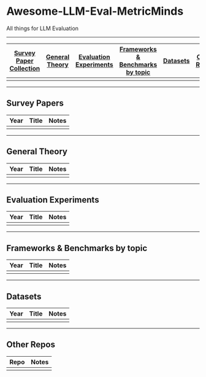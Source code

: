 # Awesome-LLM-Eval-MetricMinds
All things for LLM Evaluation
***
| [Survey Paper Collection](#survey-papers) | [General Theory](#general-theory) | [Evaluation Experiments](#evaluation-experiments) | [Frameworks & Benchmarks by topic](#frameworks--benchmarks-by-topic) | [Datasets](#datasets) | [Other Repos](#other-repos) |
| :-: | :-: | :-: | :-: |:-: |:-: |
|  |  |  |  |  |
***
## Survey Papers
| Year | Title | Notes | 
| :-: | :-: | :-: |
|  |  | 
***
## General Theory
| Year | Title | Notes | 
| :-: | :-: | :-: |
|  |  | 
***
## Evaluation Experiments
| Year | Title | Notes | 
| :-: | :-: | :-: |
|  |  | 
***
## Frameworks & Benchmarks by topic
| Year | Title | Notes | 
| :-: | :-: | :-: |
|  |  | 
***
## Datasets
| Year | Title | Notes | 
| :-: | :-: | :-: |
|  |  | 
***
## Other Repos
| Repo | Notes | 
| :-: | :-: |
|  | 
